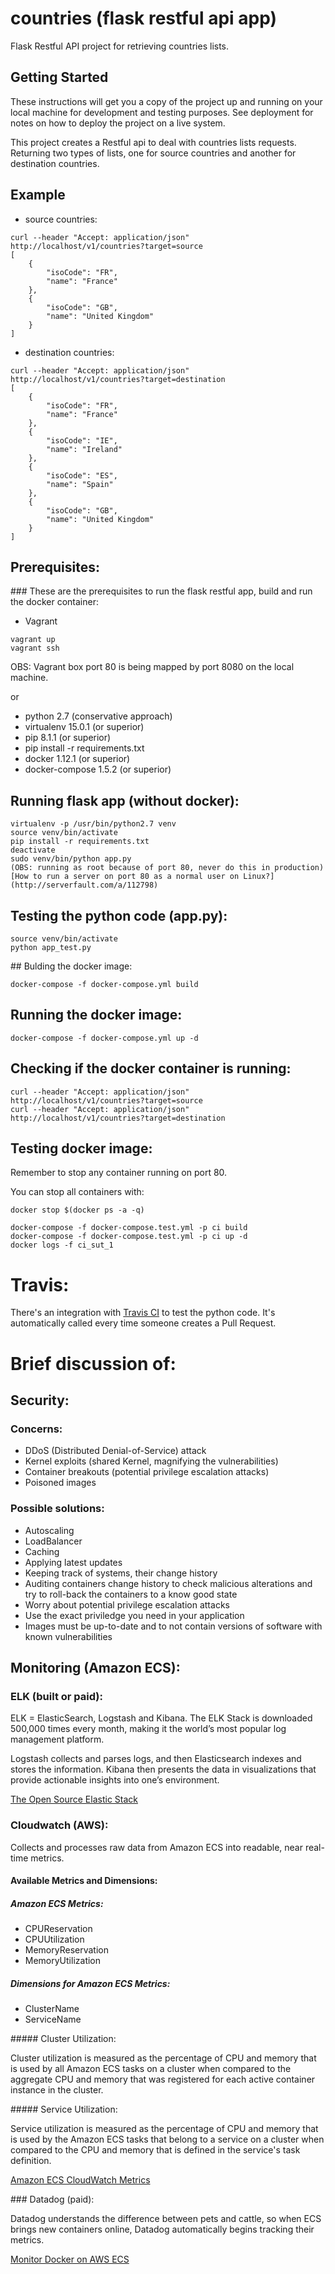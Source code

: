 # countries (flask restful api app)

Flask Restful API project for retrieving countries lists.

## Getting Started

These instructions will get you a copy of the project up and running on your local machine for development and testing purposes. See deployment for notes on how to deploy the project on a live system.

This project creates a Restful api to deal with countries lists requests. Returning two types of lists, one for source countries and another for destination countries.

## Example

* source countries:

```
curl --header "Accept: application/json" http://localhost/v1/countries?target=source
[
    {
        "isoCode": "FR",
        "name": "France"
    },
    {
        "isoCode": "GB",
        "name": "United Kingdom"
    }
]
```

* destination countries:

```
curl --header "Accept: application/json" http://localhost/v1/countries?target=destination
[
    {
        "isoCode": "FR",
        "name": "France"
    },
    {
        "isoCode": "IE",
        "name": "Ireland"
    },
    {
        "isoCode": "ES",
        "name": "Spain"
    },
    {
        "isoCode": "GB",
        "name": "United Kingdom"
    }
]
```

## Prerequisites:

### These are the prerequisites to run the flask restful app, build and run the docker container:

* Vagrant

```
vagrant up
vagrant ssh
```

OBS: Vagrant box port 80 is being mapped by port 8080 on the local machine.

or

* python 2.7 (conservative approach)
* virtualenv 15.0.1 (or superior)
* pip 8.1.1 (or superior)
* pip install -r requirements.txt
* docker 1.12.1 (or superior)
* docker-compose 1.5.2 (or superior)

## Running flask app (without docker):

```
virtualenv -p /usr/bin/python2.7 venv
source venv/bin/activate
pip install -r requirements.txt
deactivate
sudo venv/bin/python app.py
(OBS: running as root because of port 80, never do this in production)
[How to run a server on port 80 as a normal user on Linux?](http://serverfault.com/a/112798)
```

## Testing the python code (app.py):

```
source venv/bin/activate
python app_test.py
```

## Bulding the docker image:

```
docker-compose -f docker-compose.yml build
```

## Running the docker image:

```
docker-compose -f docker-compose.yml up -d
```

## Checking if the docker container is running:

```
curl --header "Accept: application/json" http://localhost/v1/countries?target=source
curl --header "Accept: application/json" http://localhost/v1/countries?target=destination
```

## Testing docker image:

Remember to stop any container running on port 80.

You can stop all containers with:
```
docker stop $(docker ps -a -q)
```

```
docker-compose -f docker-compose.test.yml -p ci build
docker-compose -f docker-compose.test.yml -p ci up -d
docker logs -f ci_sut_1
```

# Travis:

There's an integration with [Travis CI](https://travis-ci.org/) to test the python code. It's automatically called every time someone creates a Pull Request.

# Brief discussion of:

## Security:

### Concerns:

* DDoS (Distributed Denial-of-Service) attack
* Kernel exploits (shared Kernel, magnifying the vulnerabilities)
* Container breakouts (potential privilege escalation attacks)
* Poisoned images

### Possible solutions:

* Autoscaling
* LoadBalancer
* Caching
* Applying latest updates
* Keeping track of systems, their change history
* Auditing containers change history to check malicious alterations and try to roll-back the containers to a know good state
* Worry about potential privilege escalation attacks
* Use the exact priviledge you need in your application
* Images must be up-to-date and to not contain versions of software with known vulnerabilities

## Monitoring (Amazon ECS):

### ELK (built or paid):

ELK = ElasticSearch, Logstash and Kibana. The ELK Stack is downloaded 500,000 times every month, making it the world’s most popular log management platform.

Logstash collects and parses logs, and then Elasticsearch indexes and stores the information. Kibana then presents the data in visualizations that provide actionable insights into one’s environment.

[The Open Source Elastic Stack](https://www.elastic.co/products)

### Cloudwatch (AWS):

Collects and processes raw data from Amazon ECS into readable, near real-time metrics.

#### Available Metrics and Dimensions:

##### Amazon ECS Metrics:

* CPUReservation
* CPUUtilization
* MemoryReservation
* MemoryUtilization

##### Dimensions for Amazon ECS Metrics:

* ClusterName
* ServiceName

##### Cluster Utilization:

Cluster utilization is measured as the percentage of CPU and memory that is used by all Amazon ECS tasks on a cluster when compared to the aggregate CPU and memory that was registered for each active container instance in the cluster.

##### Service Utilization:

Service utilization is measured as the percentage of CPU and memory that is used by the Amazon ECS tasks that belong to a service on a cluster when compared to the CPU and memory that is defined in the service's task definition.

[Amazon ECS CloudWatch Metrics](http://docs.aws.amazon.com/AmazonECS/latest/developerguide/cloudwatch-metrics.html)

### Datadog (paid):

Datadog understands the difference between pets and cattle, so when ECS brings new containers online, Datadog automatically begins tracking their metrics.

[Monitor Docker on AWS ECS](https://www.datadoghq.com/blog/monitor-docker-on-aws-ecs/)
